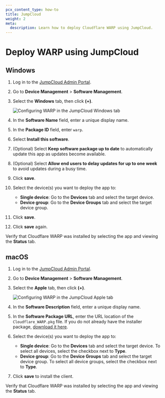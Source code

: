 ```yaml
---
pcx_content_type: how-to
title: JumpCloud
weight: 2
meta:
  description: Learn how to deploy Cloudflare WARP using JumpCloud.
---
```


# Deploy WARP using JumpCloud

## Windows

1. Log in to the [JumpCloud Admin Portal](https://console.jumpcloud.com).

2. Go to **Device Management** > **Software Management**.

3. Select the **Windows** tab, then click **(+)**.

   ![Configuring WARP in the JumpCloud **Windows** tab](/images/cloudflare-one/connections/jumpcloud.png)

4. In the **Software Name** field, enter a unique display name.

5. In the **Package ID** field, enter `warp`.

6. Select **Install this software**.

7. (Optional) Select **Keep software package up to date** to automatically update this app as updates become available.

8. (Optional) Select **Allow end users to delay updates for up to one week** to avoid updates during a busy time.

9. Click **save**.

10. Select the device(s) you want to deploy the app to:

    - **Single device**: Go to the **Devices** tab and select the target device.
    - **Device group**: Go to the **Device Groups** tab and select the target device group.

11. Click **save**.

12. Click **save** again.

Verify that Cloudflare WARP was installed by selecting the app and viewing the **Status** tab.

## macOS

1. Log in to the [JumpCloud Admin Portal](https://console.jumpcloud.com).

2. Go to **Device Management** > **Software Management**.

3. Select the **Apple** tab, then click **(+)**.

   ![Configuring WARP in the JumpCloud **Apple** tab](/images/cloudflare-one/connections/jumpcloud-mac.png)

4. In the **Software Description** field, enter a unique display name.

5. In the **Software Package URL**, enter the URL location of the `Cloudflare_WARP.pkg` file. If you do not already have the installer package, [download it here](/cloudflare-one/connections/connect-devices/warp/download-warp/#macos).

6. Select the device(s) you want to deploy the app to:

   - **Single device**: Go to the **Devices** tab and select the target device. To select all devices, select the checkbox next to **Type**.
   - **Device group**: Go to the **Device Groups** tab and select the target device group. To select all device groups, select the checkbox next to **Type**.

7. Click **save** to install the client.

Verify that Cloudflare WARP was installed by selecting the app and viewing the **Status** tab.
